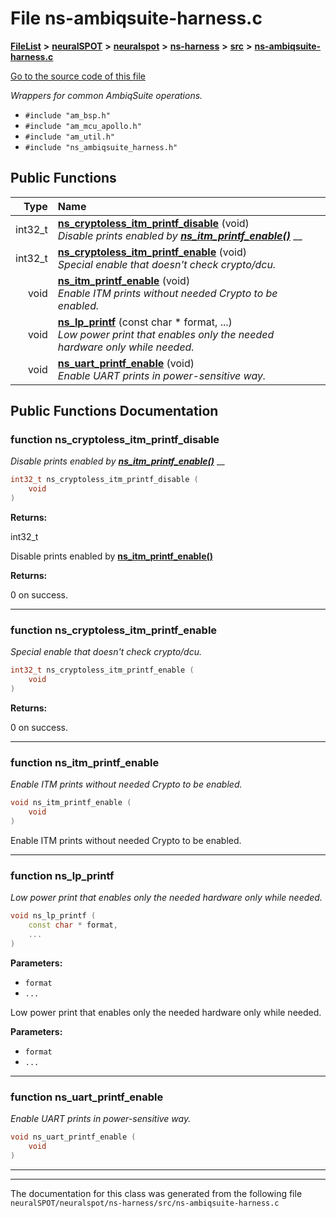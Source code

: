 

# File ns-ambiqsuite-harness.c



[**FileList**](files.md) **>** [**neuralSPOT**](dir_75594cce7c7773aa3cb253214bf56510.md) **>** [**neuralspot**](dir_b737d82f35ec218ac5a7ef4105db9c0e.md) **>** [**ns-harness**](dir_e0d7b3aff6df2cba2f05a768a095730e.md) **>** [**src**](dir_8df671c8e5b7eec7f2ec532421bc80bd.md) **>** [**ns-ambiqsuite-harness.c**](ns-ambiqsuite-harness_8c.md)

[Go to the source code of this file](ns-ambiqsuite-harness_8c_source.md)

_Wrappers for common AmbiqSuite operations._ 

* `#include "am_bsp.h"`
* `#include "am_mcu_apollo.h"`
* `#include "am_util.h"`
* `#include "ns_ambiqsuite_harness.h"`





































## Public Functions

| Type | Name |
| ---: | :--- |
|  int32\_t | [**ns\_cryptoless\_itm\_printf\_disable**](#function-ns_cryptoless_itm_printf_disable) (void) <br>_Disable prints enabled by_ [_**ns\_itm\_printf\_enable()**_](ns__ambiqsuite__harness_8h.md#function-ns_itm_printf_enable) __ |
|  int32\_t | [**ns\_cryptoless\_itm\_printf\_enable**](#function-ns_cryptoless_itm_printf_enable) (void) <br>_Special enable that doesn't check crypto/dcu._  |
|  void | [**ns\_itm\_printf\_enable**](#function-ns_itm_printf_enable) (void) <br>_Enable ITM prints without needed Crypto to be enabled._  |
|  void | [**ns\_lp\_printf**](#function-ns_lp_printf) (const char \* format, ...) <br>_Low power print that enables only the needed hardware only while needed._  |
|  void | [**ns\_uart\_printf\_enable**](#function-ns_uart_printf_enable) (void) <br>_Enable UART prints in power-sensitive way._  |




























## Public Functions Documentation




### function ns\_cryptoless\_itm\_printf\_disable 

_Disable prints enabled by_ [_**ns\_itm\_printf\_enable()**_](ns__ambiqsuite__harness_8h.md#function-ns_itm_printf_enable) __
```C++
int32_t ns_cryptoless_itm_printf_disable (
    void
) 
```





**Returns:**

int32\_t


Disable prints enabled by [**ns\_itm\_printf\_enable()**](ns__ambiqsuite__harness_8h.md#function-ns_itm_printf_enable)




**Returns:**

0 on success. 





        

<hr>



### function ns\_cryptoless\_itm\_printf\_enable 

_Special enable that doesn't check crypto/dcu._ 
```C++
int32_t ns_cryptoless_itm_printf_enable (
    void
) 
```





**Returns:**

0 on success. 





        

<hr>



### function ns\_itm\_printf\_enable 

_Enable ITM prints without needed Crypto to be enabled._ 
```C++
void ns_itm_printf_enable (
    void
) 
```



Enable ITM prints without needed Crypto to be enabled. 


        

<hr>



### function ns\_lp\_printf 

_Low power print that enables only the needed hardware only while needed._ 
```C++
void ns_lp_printf (
    const char * format,
    ...
) 
```





**Parameters:**


* `format` 
* `...` 

Low power print that enables only the needed hardware only while needed.




**Parameters:**


* `format` 
* `...` 




        

<hr>



### function ns\_uart\_printf\_enable 

_Enable UART prints in power-sensitive way._ 
```C++
void ns_uart_printf_enable (
    void
) 
```




<hr>

------------------------------
The documentation for this class was generated from the following file `neuralSPOT/neuralspot/ns-harness/src/ns-ambiqsuite-harness.c`

